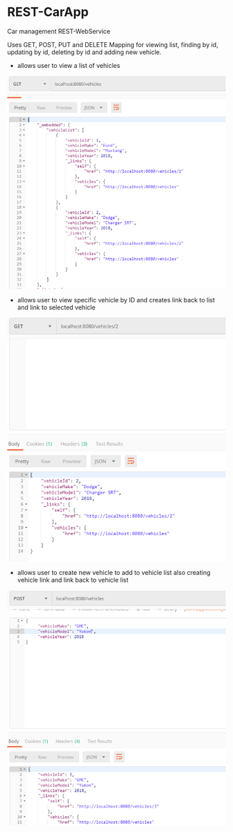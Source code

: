 # REST-CarApp

Car management REST-WebService

Uses GET, POST, PUT and DELETE Mapping for viewing list, finding by id, updating by id, deleting by id and
adding new vehicle.

- allows user to view a list of vehicles

![Screenshot](https://github.com/Marqueb82/REST-CarApp/blob/master/src/main/resources/car_1.png)

- allows user to view specific vehicle by ID and creates link back to list and link to selected vehicle

![Screenshot](https://github.com/Marqueb82/REST-CarApp/blob/master/src/main/resources/car_3.png)

- allows user to create new vehicle to add to vehicle list also creating vehicle link and link back to vehicle list

![Screenshot](https://github.com/Marqueb82/REST-CarApp/blob/master/src/main/resources/car_2.png)


